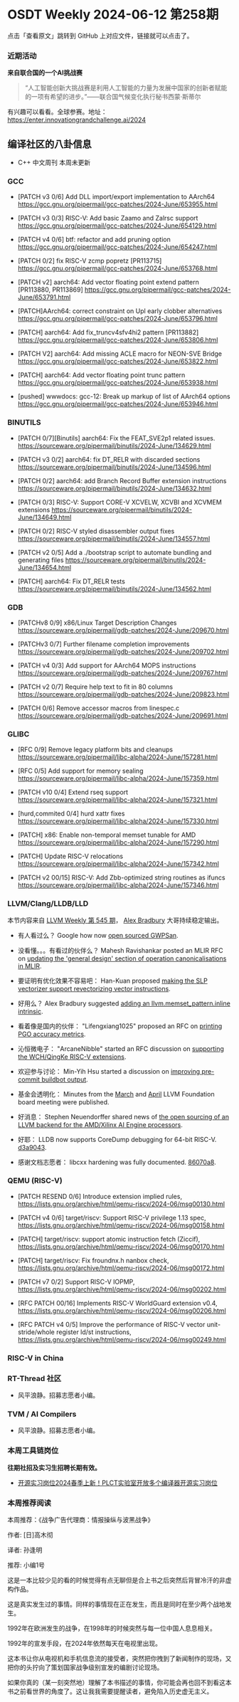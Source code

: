 # OSDT Weekly 2024-06-12 第258期

点击「查看原文」跳转到 GitHub 上对应文件，链接就可以点击了。

### 近期活动

**来自联合国的一个AI挑战赛**

> “人工智能创新大挑战赛是利用人工智能的力量为发展中国家的创新者赋能的一项有希望的进步。”——联合国气候变化执行秘书西蒙·斯蒂尔

有兴趣可以看看。全球参赛。地址：
https://enter.innovationgrandchallenge.ai/2024

## 编译社区的八卦信息

- C++ 中文周刊 本周未更新

### GCC

- [PATCH v3 0/6] Add DLL import/export implementation to AArch64
  https://gcc.gnu.org/pipermail/gcc-patches/2024-June/653955.html

- [PATCH v3 0/3] RISC-V: Add basic Zaamo and Zalrsc support
  https://gcc.gnu.org/pipermail/gcc-patches/2024-June/654129.html

- [PATCH v4 0/6] btf: refactor and add pruning option
  https://gcc.gnu.org/pipermail/gcc-patches/2024-June/654247.html

- [PATCH 0/2] fix RISC-V zcmp popretz [PR113715]
  https://gcc.gnu.org/pipermail/gcc-patches/2024-June/653768.html

- [PATCH v2] aarch64: Add vector floating point extend pattern [PR113880, PR113869]
  https://gcc.gnu.org/pipermail/gcc-patches/2024-June/653791.html

- [PATCH]AArch64: correct constraint on Upl early clobber alternatives
  https://gcc.gnu.org/pipermail/gcc-patches/2024-June/653796.html

- [PATCH] aarch64: Add fix_truncv4sfv4hi2 pattern [PR113882]
  https://gcc.gnu.org/pipermail/gcc-patches/2024-June/653806.html

- [PATCH V2] aarch64: Add missing ACLE macro for NEON-SVE Bridge
  https://gcc.gnu.org/pipermail/gcc-patches/2024-June/653822.html

- [PATCH] aarch64: Add vector floating point trunc pattern
  https://gcc.gnu.org/pipermail/gcc-patches/2024-June/653938.html

- [pushed] wwwdocs: gcc-12: Break up markup of list of AArch64 options
  https://gcc.gnu.org/pipermail/gcc-patches/2024-June/653946.html


### BINUTILS

- [PATCH 0/7][Binutils] aarch64: Fix the FEAT_SVE2p1 related issues.
  https://sourceware.org/pipermail/binutils/2024-June/134629.html

- [PATCH v3 0/2] aarch64: fix DT_RELR with discarded sections
  https://sourceware.org/pipermail/binutils/2024-June/134596.html

- [PATCH 0/2] aarch64: add Branch Record Buffer extension instructions
  https://sourceware.org/pipermail/binutils/2024-June/134632.html

- [PATCH 0/3] RISC-V: Support CORE-V XCVELW, XCVBI and XCVMEM extensions
  https://sourceware.org/pipermail/binutils/2024-June/134649.html

- [PATCH 0/2] RISC-V styled disassembler output fixes
  https://sourceware.org/pipermail/binutils/2024-June/134557.html

- [PATCH v2 0/5] Add a ./bootstrap script to automate bundling and generating files
  https://sourceware.org/pipermail/binutils/2024-June/134654.html

- [PATCH] aarch64: Fix DT_RELR tests
  https://sourceware.org/pipermail/binutils/2024-June/134562.html

### GDB

- [PATCHv8 0/9] x86/Linux Target Description Changes
  https://sourceware.org/pipermail/gdb-patches/2024-June/209670.html

- [PATCHv3 0/7] Further filename completion improvements
  https://sourceware.org/pipermail/gdb-patches/2024-June/209702.html

- [PATCH v4 0/3] Add support for AArch64 MOPS instructions
  https://sourceware.org/pipermail/gdb-patches/2024-June/209767.html

- [PATCH v2 0/7] Require help text to fit in 80 columns
  https://sourceware.org/pipermail/gdb-patches/2024-June/209823.html

- [PATCH 0/6] Remove accessor macros from linespec.c
  https://sourceware.org/pipermail/gdb-patches/2024-June/209691.html

### GLIBC

- [RFC 0/9] Remove legacy platform bits and cleanups
  https://sourceware.org/pipermail/libc-alpha/2024-June/157281.html

- [RFC 0/5] Add support for memory sealing
  https://sourceware.org/pipermail/libc-alpha/2024-June/157359.html

- [PATCH v10 0/4] Extend rseq support
  https://sourceware.org/pipermail/libc-alpha/2024-June/157321.html

- [hurd,commited 0/4] hurd xattr fixes
  https://sourceware.org/pipermail/libc-alpha/2024-June/157330.html

- [PATCH] x86: Enable non-temporal memset tunable for AMD
  https://sourceware.org/pipermail/libc-alpha/2024-June/157290.html

- [PATCH] Update RISC-V relocations
  https://sourceware.org/pipermail/libc-alpha/2024-June/157342.html

- [PATCH v2 00/15] RISC-V: Add Zbb-optimized string routines as ifuncs
  https://sourceware.org/pipermail/libc-alpha/2024-June/157346.html

### LLVM/Clang/LLDB/LLD

本节内容来自 [LLVM Weekly 第 545 期](http://llvmweekly.org/issue/545)，
[Alex Bradbury](https://www.linkedin.com/in/alex-bradbury/) 大哥持续稳定输出。

* 有人看过么？ Google how now [open sourced GWPSan](https://github.com/google/gwpsan).

* 没看懂。。。有看过的伙伴么？ Mahesh Ravishankar posted an MLIR RFC on [updating the 'general design' section of operation canonicalisations in MLIR](https://discourse.llvm.org/t/rfc-update-to-general-design-section-of-operation-canonicalizations-in-mlir/79355).

* 要证明有优化效果不容易吧： Han-Kuan proposed [making the SLP vectorizer support revectorizing vector instructions](https://discourse.llvm.org/t/rfc-make-slp-vectorizer-revectorize-vector-instructions/79436).

* 好用么？ Alex Bradbury suggested [adding an llvm.memset_pattern.inline intrinsic](https://discourse.llvm.org/t/rfc-introducing-an-llvm-memset-pattern-inline-intrinsic/79496).

* 看着像是国内的伙伴： "Lifengxiang1025" proposed an RFC on [printing PGO accuracy metrics](https://discourse.llvm.org/t/rfc-print-pgo-accuracy-metrics/79384).

* 沁恒微电子： "ArcaneNibble" started an RFC discussion on [supporting the WCH/QingKe RISC-V extensions](https://discourse.llvm.org/t/rfc-supporting-wch-qingke-xw-compressed-opcodes/79392).

* 欢迎参与讨论： Min-Yih Hsu started a discussion on [improving pre-commit buildbot output](https://discourse.llvm.org/t/ideas-on-improving-pre-commit-buildbot-output-on-the-buildkite-page/79377).

* 基金会透明化： Minutes from the [March](https://discourse.llvm.org/t/board-meeting-minutes-march-2024/79453) and [April](https://discourse.llvm.org/t/board-meeting-minutes-april-2024/79454) LLVM Foundation board meeting were published.

* 好消息： Stephen Neuendorffer shared news of [the open sourcing of an LLVM backend for the AMD/Xilinx AI Engine processors](https://discourse.llvm.org/t/peano-llvm-support-for-amd-xilinx-ai-engine-processors/79458).

* 好耶： LLDB now supports CoreDump debugging for 64-bit RISC-V.
  [d3a9043](https://github.com/llvm/llvm-project/commit/d3a9043ec2ee).

* 感谢文档志愿者： libcxx hardening was fully documented.
  [86070a8](https://github.com/llvm/llvm-project/commit/86070a84c454).

### QEMU (RISC-V)

- [PATCH RESEND 0/6] Introduce extension implied rules,
  https://lists.gnu.org/archive/html/qemu-riscv/2024-06/msg00130.html

- [PATCH v4 0/6] target/riscv: Support RISC-V privilege 1.13 spec,
  https://lists.gnu.org/archive/html/qemu-riscv/2024-06/msg00158.html

- [PATCH] target/riscv: support atomic instruction fetch (Ziccif),
  https://lists.gnu.org/archive/html/qemu-riscv/2024-06/msg00170.html

- [PATCH] target/riscv: Fix froundnx.h nanbox check,
  https://lists.gnu.org/archive/html/qemu-riscv/2024-06/msg00172.html

- [PATCH v7 0/2] Support RISC-V IOPMP,
  https://lists.gnu.org/archive/html/qemu-riscv/2024-06/msg00202.html

- [RFC PATCH 00/16] Implements RISC-V WorldGuard extension v0.4,
  https://lists.gnu.org/archive/html/qemu-riscv/2024-06/msg00206.html

- [RFC PATCH v4 0/5] Improve the performance of RISC-V vector unit-stride/whole register ld/st instructions,
  https://lists.gnu.org/archive/html/qemu-riscv/2024-06/msg00249.html

### RISC-V in China

### RT-Thread 社区

- 风平浪静。招募志愿者小编。

### TVM / AI Compilers

- 风平浪静。招募志愿者小编。

### 本周工具链岗位

**往期社招及实习生招聘长期有效。**

- [开源实习岗位2024春季上新！PLCT实验室开放多个编译器开源实习岗位](https://mp.weixin.qq.com/s/D-l7hE2S-21NCAZsVqPzMA)

### 本周推荐阅读

本周推荐：《战争广告代理商：情报操纵与波黑战争》

作者: [日]高木彻

译者: 孙逢明

推荐: 小编1号

这是一本比较少见的看的时候觉得有点无聊但是合上书之后突然后背冒冷汗的非虚构作品。

这是真实发生过的事情。同样的事情现在正在发生，而且是同时在至少两个战地发生。

1992年在欧洲发生的战争，在1998年的时候突然与每一位中国人息息相关。

1992年的宣发手段，在2024年依然每天在电视里出现。

这本书让你从电视机和手机信息流的接受者，突然把你拽到了新闻制作的现场，又把你的头拧向了策划国家战争级别宣发的编剧讨论现场。

如果你真的（某一刻突然地）理解了本书描述的事情，你可能会再也回不到看这本书之前看世界的角度了。这让我我需要提醒读者，避免陷入历史虚无主义。